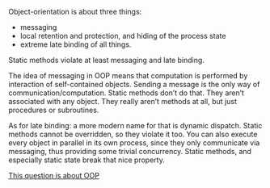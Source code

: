 Object-orientation is about three things:
- messaging
- local retention and protection, and hiding of the process state
- extreme late binding of all things.

Static methods violate at least messaging and late binding.

The idea of messaging in OOP means that computation is performed by interaction of self-contained objects. Sending a message is the only way of communication/computation. Static methods don’t do that. They aren’t associated with any object. They really aren’t methods at all, but just procedures or subroutines.

As for late binding: a more modern name for that is dynamic dispatch. Static methods cannot be overridden, so they violate it too. You can also execute every object in parallel in its own process, since they only communicate via messaging, thus providing some trivial concurrency. Static methods, and especially static state break that nice property.

[This question is about OOP](https://ru.stackoverflow.com/questions/748372/%D0%9F%D1%80%D0%B0%D0%B2%D0%B8%D0%BB%D1%8C%D0%BD%D0%BE-%D0%B4%D0%B5%D0%BB%D0%B0%D1%82%D1%8C-%D0%BF%D1%80%D0%B8%D0%B2%D0%B0%D1%82%D0%BD%D1%8B%D0%B5-%D0%BC%D0%B5%D1%82%D0%BE%D0%B4%D1%8B-java-%D1%81%D1%82%D0%B0%D1%82%D0%B8%D1%87%D0%B5%D1%81%D0%BA%D0%B8%D0%BC%D0%B8-%D0%B8%D0%BB%D0%B8-%D0%BD%D0%B5%D1%82-%D0%9F%D0%BB%D1%8E%D1%81%D1%8B-%D0%B8-%D0%BC%D0%B8%D0%BD%D1%83%D1%81%D1%8B-%D0%BA%D0%B0%D0%B6%D0%B4)
